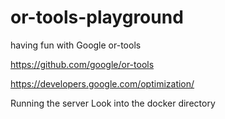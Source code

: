 # or-tools-playground
having fun with Google or-tools

https://github.com/google/or-tools

https://developers.google.com/optimization/



Running the server
Look into the docker directory
